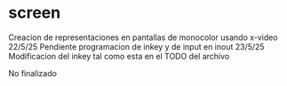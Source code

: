 # screen
Creacion de representaciones en pantallas de monocolor usando x-video
22/5/25 Pendiente programacion de inkey y de input en inout
23/5/25 Modificacion del inkey tal como esta en el TODO del archivo

No finalizado
